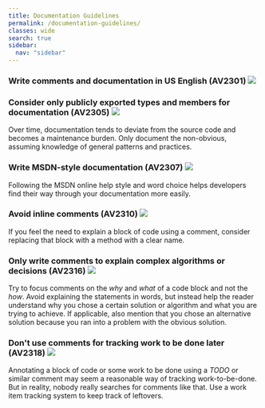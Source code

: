 ```yaml
---
title: Documentation Guidelines
permalink: /documentation-guidelines/
classes: wide
search: true
sidebar:
  nav: "sidebar"
---
```


### <a name="av2301"></a> Write comments and documentation in US English (AV2301) ![](/assets/images/1.png)

### <a name="av2305"></a> Consider only publicly exported types and members for documentation (AV2305) ![](/assets/images/2.png)
Over time, documentation tends to deviate from the source code and becomes a maintenance burden. Only document the non-obvious, assuming knowledge of general patterns and practices.

### <a name="av2307"></a> Write MSDN-style documentation (AV2307) ![](/assets/images/3.png)
Following the MSDN online help style and word choice helps developers find their way through your documentation more easily.

### <a name="av2310"></a> Avoid inline comments (AV2310) ![](/assets/images/2.png)
If you feel the need to explain a block of code using a comment, consider replacing that block with a method with a clear name.

### <a name="av2316"></a> Only write comments to explain complex algorithms or decisions (AV2316) ![](/assets/images/1.png)
Try to focus comments on the *why* and *what* of a code block and not the *how*. Avoid explaining the statements in words, but instead help the reader understand why you chose a certain solution or algorithm and what you are trying to achieve. If applicable, also mention that you chose an alternative solution because you ran into a problem with the obvious solution.

### <a name="av2318"></a> Don't use comments for tracking work to be done later (AV2318) ![](/assets/images/3.png)
Annotating a block of code or some work to be done using a *TODO* or similar comment may seem a reasonable way of tracking work-to-be-done. But in reality, nobody really searches for comments like that. Use a work item tracking system to keep track of leftovers.
